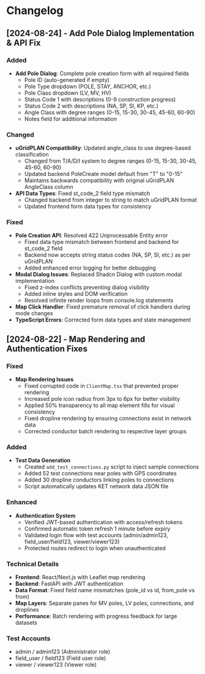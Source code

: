 # Changelog

## [2024-08-24] - Add Pole Dialog Implementation & API Fix

### Added
- **Add Pole Dialog**: Complete pole creation form with all required fields
  - Pole ID (auto-generated if empty)
  - Pole Type dropdown (POLE, STAY, ANCHOR, etc.)
  - Pole Class dropdown (LV, MV, HV)
  - Status Code 1 with descriptions (0-9 construction progress)
  - Status Code 2 with descriptions (NA, SP, SI, KP, etc.)
  - Angle Class with degree ranges (0-15, 15-30, 30-45, 45-60, 60-90)
  - Notes field for additional information

### Changed
- **uGridPLAN Compatibility**: Updated angle_class to use degree-based classification
  - Changed from T/A/D/I system to degree ranges (0-15, 15-30, 30-45, 45-60, 60-90)
  - Updated backend PoleCreate model default from "T" to "0-15"
  - Maintains backwards compatibility with original uGridPLAN AngleClass column
- **API Data Types**: Fixed st_code_2 field type mismatch
  - Changed backend from integer to string to match uGridPLAN format
  - Updated frontend form data types for consistency

### Fixed
- **Pole Creation API**: Resolved 422 Unprocessable Entity error
  - Fixed data type mismatch between frontend and backend for st_code_2 field
  - Backend now accepts string status codes (NA, SP, SI, etc.) as per uGridPLAN
  - Added enhanced error logging for better debugging
- **Modal Dialog Issues**: Replaced Shadcn Dialog with custom modal implementation
  - Fixed z-index conflicts preventing dialog visibility
  - Added inline styles and DOM verification
  - Resolved infinite render loops from console.log statements
- **Map Click Handler**: Fixed premature removal of click handlers during mode changes
- **TypeScript Errors**: Corrected form data types and state management

## [2024-08-22] - Map Rendering and Authentication Fixes

### Fixed
- **Map Rendering Issues**
  - Fixed corrupted code in `ClientMap.tsx` that prevented proper rendering
  - Increased pole icon radius from 3px to 6px for better visibility
  - Applied 50% transparency to all map element fills for visual consistency
  - Fixed dropline rendering by ensuring connections exist in network data
  - Corrected conductor batch rendering to respective layer groups

### Added
- **Test Data Generation**
  - Created `add_test_connections.py` script to inject sample connections
  - Added 52 test connections near poles with GPS coordinates
  - Added 30 dropline conductors linking poles to connections
  - Script automatically updates KET network data JSON file

### Enhanced
- **Authentication System**
  - Verified JWT-based authentication with access/refresh tokens
  - Confirmed automatic token refresh 1 minute before expiry
  - Validated login flow with test accounts (admin/admin123, field_user/field123, viewer/viewer123)
  - Protected routes redirect to login when unauthenticated

### Technical Details
- **Frontend**: React/Next.js with Leaflet map rendering
- **Backend**: FastAPI with JWT authentication
- **Data Format**: Fixed field name mismatches (pole_id vs id, from_pole vs from)
- **Map Layers**: Separate panes for MV poles, LV poles, connections, and droplines
- **Performance**: Batch rendering with progress feedback for large datasets

### Test Accounts
- admin / admin123 (Administrator role)
- field_user / field123 (Field user role)  
- viewer / viewer123 (Viewer role)
